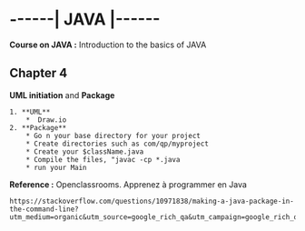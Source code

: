 # ------| JAVA |------
__Course on JAVA :__ Introduction to the basics of JAVA

## Chapter 4

**UML initiation** and **Package**

	1. **UML**
		*  Draw.io 
	2. **Package**
		* Go n your base directory for your project
		* Create directories such as com/qp/myproject
		* Create your $className.java
		* Compile the files, "javac -cp *.java
		* run your Main
	
__Reference :__ 
	Openclassrooms. Apprenez à programmer en Java

	https://stackoverflow.com/questions/10971838/making-a-java-package-in-the-command-line?utm_medium=organic&utm_source=google_rich_qa&utm_campaign=google_rich_qa

